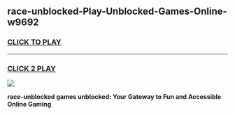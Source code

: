
## race-unblocked-Play-Unblocked-Games-Online-w9692
<h3>
<a href="https://premium76.site?title=race-unblocked&ref=25A">CLICK TO PLAY</a></h3>
<hr>

<h3>
<a href="https://premium76.site?title=race-unblocked&ref=25A">CLICK 2 PLAY</a>
  
</h3>

<a href="https://premium76.site?title=race-unblocked&ref=25A"><img src="https://clearcache.store/games.png"></a>


**race-unblocked games unblocked: Your Gateway to Fun and Accessible Online Gaming**
